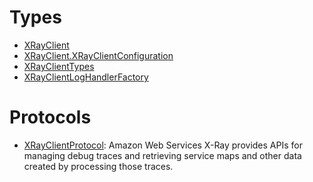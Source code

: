 # Types

  - [XRayClient](/aws-sdk-swift/reference/0.x/AWSXRay/XRayClient)
  - [XRayClient.XRayClientConfiguration](/aws-sdk-swift/reference/0.x/AWSXRay/XRayClient_XRayClientConfiguration)
  - [XRayClientTypes](/aws-sdk-swift/reference/0.x/AWSXRay/XRayClientTypes)
  - [XRayClientLogHandlerFactory](/aws-sdk-swift/reference/0.x/AWSXRay/XRayClientLogHandlerFactory)

# Protocols

  - [XRayClientProtocol](/aws-sdk-swift/reference/0.x/AWSXRay/XRayClientProtocol):
    Amazon Web Services X-Ray provides APIs for managing debug traces and retrieving service maps
    and other data created by processing those traces.
